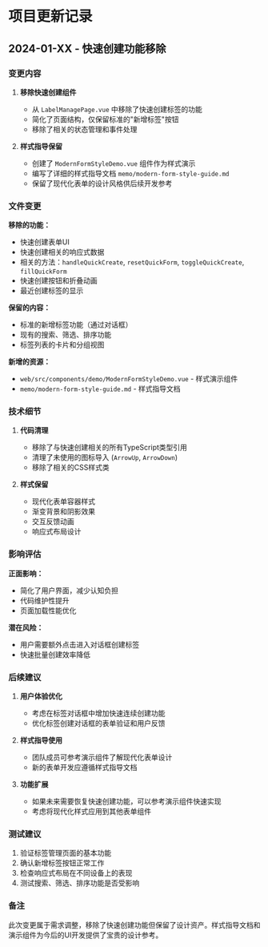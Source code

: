 # 项目更新记录

## 2024-01-XX - 快速创建功能移除

### 变更内容

1. **移除快速创建组件**
   - 从 `LabelManagePage.vue` 中移除了快速创建标签的功能
   - 简化了页面结构，仅保留标准的"新增标签"按钮
   - 移除了相关的状态管理和事件处理

2. **样式指导保留**
   - 创建了 `ModernFormStyleDemo.vue` 组件作为样式演示
   - 编写了详细的样式指导文档 `memo/modern-form-style-guide.md`
   - 保留了现代化表单的设计风格供后续开发参考

### 文件变更

**移除的功能：**
- 快速创建表单UI
- 快速创建相关的响应式数据
- 相关的方法：`handleQuickCreate`, `resetQuickForm`, `toggleQuickCreate`, `fillQuickForm`
- 快速创建按钮和折叠动画
- 最近创建标签的显示

**保留的内容：**
- 标准的新增标签功能（通过对话框）
- 现有的搜索、筛选、排序功能
- 标签列表的卡片和分组视图

**新增的资源：**
- `web/src/components/demo/ModernFormStyleDemo.vue` - 样式演示组件
- `memo/modern-form-style-guide.md` - 样式指导文档

### 技术细节

1. **代码清理**
   - 移除了与快速创建相关的所有TypeScript类型引用
   - 清理了未使用的图标导入 (`ArrowUp`, `ArrowDown`)
   - 移除了相关的CSS样式类

2. **样式保留**
   - 现代化表单容器样式
   - 渐变背景和阴影效果
   - 交互反馈动画
   - 响应式布局设计

### 影响评估

**正面影响：**
- 简化了用户界面，减少认知负担
- 代码维护性提升
- 页面加载性能优化

**潜在风险：**
- 用户需要额外点击进入对话框创建标签
- 快速批量创建效率降低

### 后续建议

1. **用户体验优化**
   - 考虑在标签对话框中增加快速连续创建功能
   - 优化标签创建对话框的表单验证和用户反馈

2. **样式指导使用**
   - 团队成员可参考演示组件了解现代化表单设计
   - 新的表单开发应遵循样式指导文档

3. **功能扩展**
   - 如果未来需要恢复快速创建功能，可以参考演示组件快速实现
   - 考虑将现代化样式应用到其他表单组件

### 测试建议

1. 验证标签管理页面的基本功能
2. 确认新增标签按钮正常工作
3. 检查响应式布局在不同设备上的表现
4. 测试搜索、筛选、排序功能是否受影响

### 备注

此次变更属于需求调整，移除了快速创建功能但保留了设计资产。样式指导文档和演示组件为今后的UI开发提供了宝贵的设计参考。 